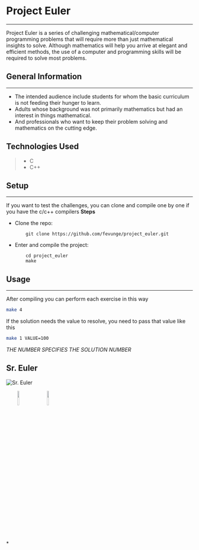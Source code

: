 # Project Euler

---

Project Euler is a series of challenging mathematical/computer programming problems that will require more than just mathematical insights to solve. Although mathematics will help you arrive at elegant and efficient methods, the use of a computer and programming skills will be required to solve most problems.

## General Information

---

 - The intended audience include students for whom the basic curriculum is not feeding their hunger to learn.
 - Adults whose background was not primarily mathematics but had an interest in things mathematical.
 - And professionals who want to keep their problem solving and mathematics on the cutting edge.


## Technologies Used
> - C
> - C++
> 

## Setup
---
If you want to test the challenges, you can clone and compile one by one if you have the c/c++ compilers
**Steps**

- Clone the repo:

    ```
        git clone https://github.com/fevunge/project_euler.git
    ```
- Enter and compile the project:
  
    ```
        cd project_euler
        make
    ```
  
## Usage
---
After compiling you can perform each exercise in this way

```bash
make 4
```
If the solution needs the value to resolve, you need to pass that value like this

```bash
make 1 VALUE=100
```

*THE NUMBER SPECIFIES THE SOLUTION NUMBER*

## Sr. Euler
![Sr. Euler](https://projecteuler.net/images/clipart/euler_portrait.png)

<p><span style="margin-right: 30px;"></span><a href="fevunge"><img target="_blank" src="https://cdn.jsdelivr.net/gh/devicons/devicon/icons/linkedin/linkedin-original.svg" style="width: 10%;"></a><span style="margin-right: 30px;"></span><a href="github.com/fevunge"><img target="_blank" src="https://cdn.jsdelivr.net/gh/devicons/devicon/icons/github/github-original.svg" style="width: 10%;"></a></p>*